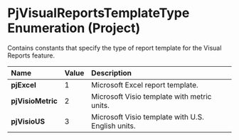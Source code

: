 
# PjVisualReportsTemplateType Enumeration (Project)

Contains constants that specify the type of report template for the Visual Reports feature.



|**Name**|**Value**|**Description**|
|:-----|:-----|:-----|
|**pjExcel**|1|Microsoft Excel report template.|
|**pjVisioMetric**|2|Microsoft Visio template with metric units.|
|**pjVisioUS**|3|Microsoft Visio template with U.S. English units.|
